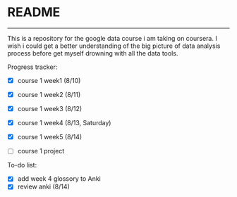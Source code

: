 # README
---
This is a repository for the google data course i am taking on coursera. I wish i could get a better understanding of the big picture of data analysis process before get myself drowning with all the data tools.

Progress tracker:
- [x] course 1 week1 (8/10)
- [x] course 1 week2 (8/11)
- [x] course 1 week3 (8/12)
- [x] course 1 week4 (8/13, Saturday) 
- [x] course 1 week5 (8/14)
- [ ] course 1 project



To-do list:
- [x] add week 4 glossory to Anki
- [x] review anki (8/14)